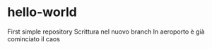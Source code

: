 # hello-world
First simple repository
Scrittura nel nuovo branch
In aeroporto è già cominciato il caos
